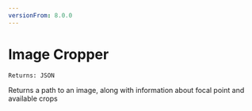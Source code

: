 ```yaml
---
versionFrom: 8.0.0
---
```


# Image Cropper

`Returns: JSON`

Returns a path to an image, along with information about focal point and available crops